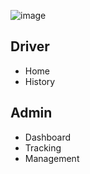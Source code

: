 ![image](https://user-images.githubusercontent.com/73592387/201615174-a5e0c377-6631-46fd-bc5e-2bb89fa1c1cb.png)

## Driver
- Home
- History

## Admin
- Dashboard
- Tracking
- Management
